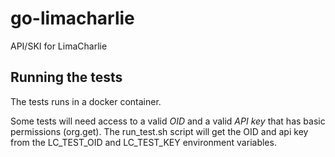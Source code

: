 # go-limacharlie
API/SKI for LimaCharlie

## Running the tests
The tests runs in a docker container.

Some tests will need access to a valid *OID* and a valid *API key* that has basic permissions (org.get). The run_test.sh script will get the OID and api key from the LC_TEST_OID and LC_TEST_KEY environment variables.